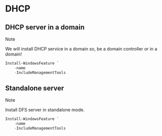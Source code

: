 # DHCP

## DHCP server in a domain

> [!NOTE]
> We will install DHCP service in a domain so, be a domain controller or in a domain!

```powershell
Install-WindowsFeature `
    -name 
    -IncludeManagementTools
```

## Standalone server

> [!NOTE]
> Install DFS server in standalone mode.

```powershell
Install-WindowsFeature `
    -name 
    -IncludeManagementTools
```
